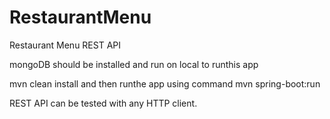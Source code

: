 # RestaurantMenu
Restaurant Menu REST API

mongoDB should be installed and run on local to runthis app

mvn clean install and then runthe app using command mvn spring-boot:run

REST API can be tested with any HTTP client.
